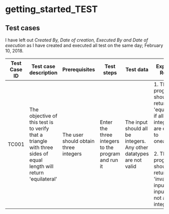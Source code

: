 # getting_started_TEST

## Test cases

I have left out *Created By, Date of creation, Executed By and Date of execution* as I have created and executed all test on the same day; February 10, 2018.

Test Case ID | Test case description | Prerequisites | Test steps | Test data | Expected Result | Actual Result | Status | 
---|---|---|---|---|---|---|---|
TC001 | The objective of this test is to verify that a triangle with three sides of equal length will return 'equilateral' | The user should obtain three integers | Enter the three integers to the program and run it | The input should all be integers. Any other datatypes are not valid | 1. The program should return 'equilateral' if all three integers are equal to oneanother <br><br> 2. The program should return 'invalid input' if the input was not all integers | 1. If the input was valid the program will return 'equilateral'<br><br> 2. If the input was invalid the program will return 'invalid input' | Success |
